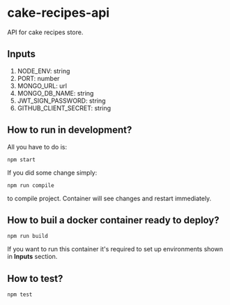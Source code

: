 # cake-recipes-api
API for cake recipes store.

## Inputs
1. NODE_ENV: string 
2. PORT: number
3. MONGO_URL: url
4. MONGO_DB_NAME: string
5. JWT_SIGN_PASSWORD: string 
6. GITHUB_CLIENT_SECRET: string

## How to run in development?
All you have to do is:
```
npm start
``` 
If you did some change simply:
```
npm run compile
```
to compile project. Container will see changes and restart immediately.

## How to buil a docker container ready to deploy?
```
npm run build
```
If you want to run this container it's required to set up environments shown in **Inputs** section.

## How to test?
```
npm test
```
